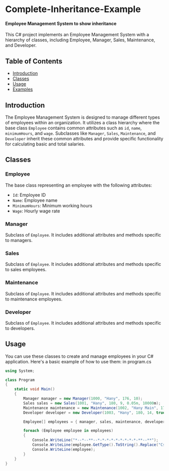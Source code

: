 # Complete-Inheritance-Example
#### Employee Management System to show inheritance 

This C# project implements an Employee Management System with a hierarchy of classes, including Employee, Manager, Sales, Maintenance, and Developer.

## Table of Contents

- [Introduction](#introduction)
- [Classes](#classes)
- [Usage](#usage)
- [Examples](#examples)


## Introduction

The Employee Management System is designed to manage different types of employees within an organization. It utilizes a class hierarchy where the base class `Employee` contains common attributes such as `id`, `name`, `minimumHours`, and `wage`. Subclasses like `Manager`, `Sales`, `Maintenance`, and `Developer` inherit these common attributes and provide specific functionality for calculating basic and total salaries.

## Classes

### Employee

The base class representing an employee with the following attributes:

- `Id`: Employee ID
- `Name`: Employee name
- `MinimumHours`: Minimum working hours
- `Wage`: Hourly wage rate

### Manager

Subclass of `Employee`. It includes additional attributes and methods specific to managers.

### Sales

Subclass of `Employee`. It includes additional attributes and methods specific to sales employees.

### Maintenance

Subclass of `Employee`. It includes additional attributes and methods specific to maintenance employees.

### Developer

Subclass of `Employee`. It includes additional attributes and methods specific to developers.

## Usage

You can use these classes to create and manage employees in your C# application. Here's a basic example of how to use them:
in program.cs 
```csharp
using System;

class Program
{
    static void Main()
    {
        Manager manager = new Manager(1000, "Hany", 176, 10);
        Sales sales = new Sales(1001, "Hany", 180, 9, 0.05m, 10000m);
        Maintenance maintenance = new Maintenance(1002, "Hany Main", 176, 9);
        Developer developer = new Developer(1003, "Hany", 180, 14, true);

        Employee[] employees = { manager, sales, maintenance, developer };

        foreach (Employee employee in employees)
        {
            Console.WriteLine("*--*--**--*-*-*-*-*-*-*-*-*-**--**");
            Console.WriteLine(employee.GetType().ToString().Replace("Csharp.", ""));
            Console.WriteLine(employee);
        }
    }
}

